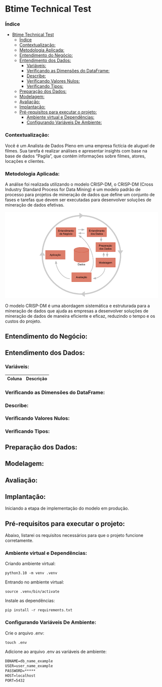 # Btime Technical Test
### Índice

- [Btime Technical Test](#btime-technical-test)
    - [Índice](#índice)
    - [Contextualização:](#contextualização)
    - [Metodologia Aplicada:](#metodologia-aplicada)
  - [Entendimento do Negócio:](#entendimento-do-negócio)
  - [Entendimento dos Dados:](#entendimento-dos-dados)
    - [Variáveis:](#variáveis)
    - [Verificando as Dimensões do DataFrame:](#verificando-as-dimensões-do-dataframe)
    - [Describe:](#describe)
    - [Verificando Valores Nulos:](#verificando-valores-nulos)
    - [Verificando Tipos:](#verificando-tipos)
  - [Preparação dos Dados:](#preparação-dos-dados)
  - [Modelagem:](#modelagem)
  - [Avaliação:](#avaliação)
  - [Implantação:](#implantação)
  - [Pré-requisitos para executar o projeto:](#pré-requisitos-para-executar-o-projeto)
    - [Ambiente virtual e Dependências:](#ambiente-virtual-e-dependências)
    - [Configurando Variáveis De Ambiente:](#configurando-variáveis-de-ambiente)


### Contextualização:
Você é um Analista de Dados Pleno em uma empresa fictícia de aluguel de filmes. Sua tarefa é realizar análises e apresentar insights com base na base de dados “Pagila”, que contém informações sobre filmes, atores, locações e clientes.

### Metodologia Aplicada:
A análise foi realizada utilizando o modelo CRISP-DM, o CRISP-DM (Cross Industry Standard Process for Data Mining) é um modelo padrão de processo para projetos de mineração de dados que define um conjunto de fases e tarefas que devem ser executadas para desenvolver soluções de mineração de dados efetivas.

![CRISP-DM](/img/CRISP-DM.png)

O modelo CRISP-DM é uma abordagem sistemática e estruturada para a mineração de dados que ajuda as empresas a desenvolver soluções de mineração de dados de maneira eficiente e eficaz, reduzindo o tempo e os custos do projeto.

## Entendimento do Negócio:


## Entendimento dos Dados:
### Variáveis:
| Coluna           | Descrição                                             |
| ---------------- | ----------------------------------------------------- |



### Verificando as Dimensões do DataFrame:


### Describe:


### Verificando Valores Nulos:


### Verificando Tipos:


## Preparação dos Dados:


## Modelagem:


## Avaliação:


## Implantação:
Iniciando a etapa de implementação do modelo em produção.

## Pré-requisitos para executar o projeto:
Abaixo, listarei os requisitos necessários para que o projeto funcione corretamente.

### Ambiente virtual e Dependências:
Criando ambiente virtual:
```
python3.10 -m venv .venv
```

Entrando no ambiente virtual:
```
source .venv/bin/activate
```

Instale as dependências:
```
pip install -r requirements.txt
```

### Configurando Variáveis De Ambiente:
Crie o arquivo .env:
```
touch .env
```

Adicione ao arquivo .env as variáveis de ambiente:
```
DBNAME=db_name_example
USER=user_name_example
PASSWORD=*****
HOST=localhost
PORT=5432
```